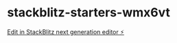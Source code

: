 # stackblitz-starters-wmx6vt

[Edit in StackBlitz next generation editor ⚡️](https://stackblitz.com/~/github.com/tangkit/stackblitz-starters-wmx6vt)